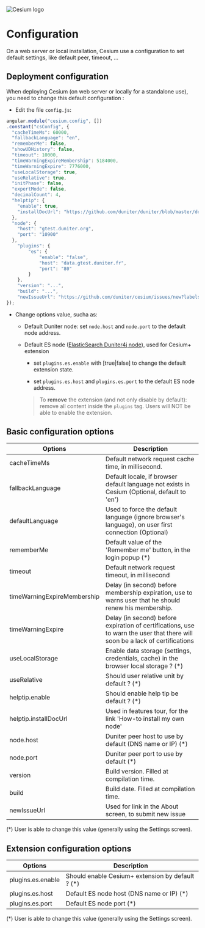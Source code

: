 ![Cesium logo](https://github.com/duniter/cesium/raw/master/www/img/logo_144px.png)

# Configuration

On a web server or local installation, Cesium use a configuration to set default settings, like default peer, timeout, ...
   
## Deployment configuration

When deploying Cesium (on web server or locally for a standalone use), you need to change this default configuration :

- Edit the file `config.js`:  
```js
angular.module("cesium.config", [])
.constant("csConfig", {
  "cacheTimeMs": 60000,
  "fallbackLanguage": "en",
  "rememberMe": false,
  "showUDHistory": false,
  "timeout": 10000,
  "timeWarningExpireMembership": 5184000,
  "timeWarningExpire": 7776000,
  "useLocalStorage": true,
  "useRelative": true,
  "initPhase": false,
  "expertMode": false,
  "decimalCount": 4,
  "helptip": {
    "enable": true,
    "installDocUrl": "https://github.com/duniter/duniter/blob/master/doc/install-a-node.md"
  },
  "node": {
    "host": "gtest.duniter.org",
    "port": "10900"
  },
	"plugins": {
		"es": {
			"enable": "false",
			"host": "data.gtest.duniter.fr",
			"port": "80"
		}
	},
	"version": "...",
	"build": "...",
	"newIssueUrl": "https://github.com/duniter/cesium/issues/new?labels=bug"
});
```

- Change options value, sucha as: 

    * Default Duniter node: set `node.host` and `node.port` to the default node address. 
   
    * Default ES node ([ElasticSearch Duniter4j node](https://github.com/duniter/duniter4j)), used for Cesium+ extension 
 
         * set `plugins.es.enable` with [true|false] to change the default extension state.
      
         * set `plugins.es.host` and `plugins.es.port` to the default ES node address.
      
         > To **remove** the extension (and not only disable by default): remove all content inside the `plugins` tag.
         > Users will NOT be able to enable the extension.

       
## Basic configuration options


Options                     | Description
--------------------------- | ------------------------------------------------------------------------------------------------------------------------------
cacheTimeMs                 | Default network request cache time, in millisecond.
fallbackLanguage            | Default locale, if browser default language not exists in Cesium (Optional, default to 'en')
defaultLanguage             | Used to force the default language (ignore browser's language), on user first connection (Optional) 
rememberMe                  | Default value of the 'Remember me' button, in the login popup (*)
timeout                     | Default network request timeout, in millisecond
timeWarningExpireMembership | Delay (in second) before membership expiration, use to warns user that he should renew his membership. 
timeWarningExpire           | Delay (in second) before expiration of certifications, use to warn the user that there will soon be a lack of certifications 
useLocalStorage             | Enable data storage (settings, credentials, cache) in the browser local storage ? (*)
useRelative                 | Should user relative unit by default ? (*)
helptip.enable              | Should enable help tip be default ? (*)
helptip.installDocUrl       | Used in features tour, for the link 'How-to install my own node' 
node.host                   | Duniter peer host to use by default (DNS name or IP) (*)
node.port                   | Duniter peer port to use by default (*)
version                     | Build version. Filled at compilation time.
build                       | Build date. Filled at compilation time.
newIssueUrl                 | Used for link in the About screen, to submit new issue


(*) User is able to change this value (generally using the Settings screen).


## Extension configuration options


Options                     | Description
--------------------------- | -------------------------------------------------
plugins.es.enable           | Should enable Cesium+ extension by default ? (*)
plugins.es.host             | Default ES node host (DNS name or IP) (*)
plugins.es.port             | Default ES node port (*)


(*) User is able to change this value (generally using the Settings screen).